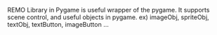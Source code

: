 REMO Library in Pygame is useful wrapper of the pygame.
It supports scene control, and useful objects in pygame.
ex) imageObj, spriteObj, textObj, textButton, imageButton ...
